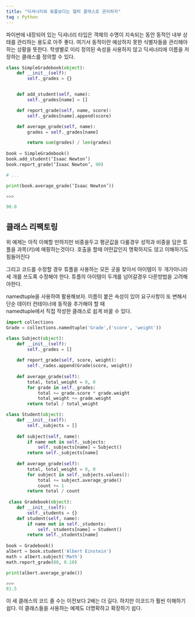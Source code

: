```yaml
---
title: "딕셔너리와 튜플보다는 헬퍼 클래스로 관리하자"
tag : Python
---
```


파이썬에 내장되어 있는 딕셔너리 타입은 객체의 수명이 지속되는 동안 동적인 내부 상태를 관리하는 용도로 아주 좋다.
여기서 동적이란 예상하지 못한 식별자들을 관리해야 하는 상황을 뜻한다.
학생별로 미리 정의된 속성을 사용하지 않고 딕셔너리에 이름을 저장하는 클래스를 정의할 수 있다.

```python
class SimpleGradebook(object):
    def __init__(self):
        self._grades = {}


    def add_student(self, name):
        self._grades[name] = []

    def report_grade(self, name, score):
        self._grades[name].append(score)

    def average_grade(self, name):
        grades = self._grades[name]

        return sum(grades) / len(grades)
        
book = SimpleGradebook()
book.add_student(‘Isaac Newton’)
book.report_grade(‘Isaac Newton’, 90)

# ...

print(book.average_grade(‘Isaac Newton’))

>>>

90.0
```
## 클래스 리팩토링 

위 예제는 아직 이해할 만하지만 비중을두고 평균값을 다룰경우 성적과 비중을 담은 튜플을 과목(키)에 매핑하는것이다.
호출을 할때 어떤값인지 명확하지도 않고 이해하기도 힘들어진다

그리고 코드를 수정할 경우 튜플을 사용하는 모든 곳을 찾아서 아이템이 두 개가아니라 세 개를 쓰도록 수정해야 한다.
튜플의 아이템이 두개를 넘어갈경우 다른방법을 고려해야한다.

namedtuple을 사용하여 활용해보자.
이름이 붙은 속성이 있어 요구사항이 또 변해서 단순 데이터 컨테이너에 동작을 추가해야 할 때  
namedtuple에서 직접 작성한 클래스로 쉽게 바꿀 수 있다.

```python
import collections
Grade = collections.namedtuple('Grade',('score', 'weight'))

class Subject(object):
    def __init__(self):
        self._grades = []
    
    def report_grade(self, score, weight):
        self._rades.append(Grade(score, weight))
        
    def average_grade(self):
        total, total_weight = 0, 0
        for grade in self._grades:
            total += grade.score * grade.weight
            total_weight += grade.weight
        return total / total_weight

class Student(object):
    def __init__(self):
        self._subjects = []
    
    def subject(self, name):
        if name not in self._subjects:
            self._subjects[name] = Subject()
        return self._subjects[name]
        
    def average_grade(self):
        total, total_weight = 0, 0
        for subject in self._subjects.values():
            total += subject.average_grade()
            count += 1
        return total / count
        
 class Gradebook(object):
    def __init__(self):
        self._students = {}
    def student(self, name):
        if name not in self._students:
            self._students[name] = Student()
        return self._students[name]
        
book = Gradebook()
albert = book.student('Albert Einstein')
math = albert.subject('Math')
math.report_grade(80, 0.10)

print(albert.average_grade())

>>>
81.5
```

이 세 클래스의 코드 줄 수는 이전보다 2배는 더 길다.
하지만 이코드가 훨씬 이해하기 쉽다. 이 클래스들을 사용하는 예제도 더명확하고 확장하기 쉽다.
